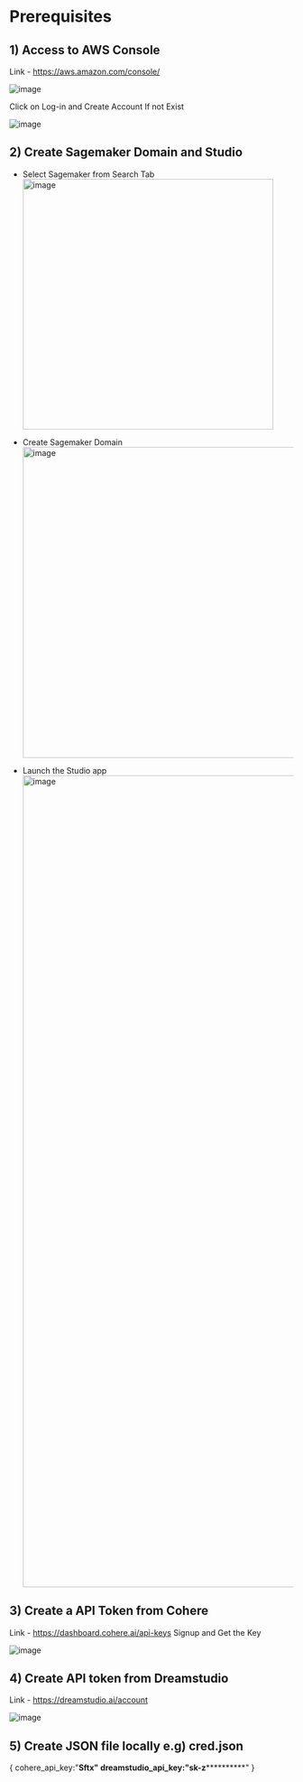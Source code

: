 # Prerequisites


## 1) Access to AWS Console 

Link - https://aws.amazon.com/console/

![image](https://github.com/jayyanar/gen-ai-labs-demos/assets/12956021/69bf3478-7dcb-4ab8-88f0-6d1b2a27c764)

Click on Log-in and Create Account If not Exist

![image](https://github.com/jayyanar/gen-ai-labs-demos/assets/12956021/7433b336-e843-406c-82b6-2fdc3294e037)


## 2) Create Sagemaker Domain and Studio

- Select Sagemaker from Search Tab
  <img width="444" alt="image" src="https://github.com/jayyanar/gen-ai-labs-demos/assets/12956021/0c73b82f-ee73-4e6c-b25f-d7dbcc3e49b8">

- Create Sagemaker Domain
  <img width="551" alt="image" src="https://github.com/jayyanar/gen-ai-labs-demos/assets/12956021/2e4ef32b-94f3-42ad-87f7-8e0384d08672">

- Launch the Studio app
  <img width="1439" alt="image" src="https://github.com/jayyanar/gen-ai-labs-demos/assets/12956021/a1872acd-5fb3-414d-921e-75c58c82e465">



## 3) Create a API Token from Cohere

Link - https://dashboard.cohere.ai/api-keys Signup and Get the Key

![image](https://github.com/jayyanar/gen-ai-labs-demos/assets/12956021/4dbc0c34-fba8-43cb-a17c-e676b56f1cf0)


## 4) Create API token from Dreamstudio


Link - https://dreamstudio.ai/account


![image](https://github.com/jayyanar/gen-ai-labs-demos/assets/12956021/0800006b-2f30-4fcb-8660-3fde87726b47)

## 5) Create JSON file locally e.g) cred.json

{
cohere_api_key:"********************Sftx"
dreamstudio_api_key:"sk-z******************************"
}
